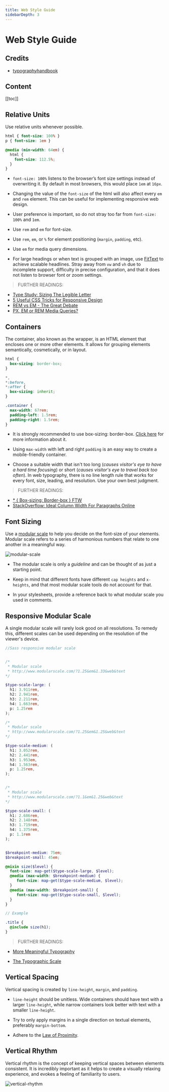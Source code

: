 ```yaml
---
title: Web Style Guide
sidebarDepth: 3
---
```


# Web Style Guide

## Credits

* [typographyhandbook](http://typographyhandbook.com/)

## Content

[[toc]]

## Relative Units

Use relative units whenever possible.

```css
html { font-size: 100% }
p { font-size: 1em }

@media (min-width: 64em) {
  html {
    font-size: 112.5%;
  }
}
```

* `font-size: 100%` listens to the browser’s font size settings instead of overwriting it. By default in most browsers, this would place `1em` at `16px`.

* Changing the value of the `font-size` of the html will also affect every `em` and `rem` element. This can be useful for implementing responsive web design.

* User preference is important, so do not stray too far from `font-size: 100%` and `1em`.

* Use `rem` and `em` for font-size.

* Use `rem`, `em`, or `%` for element positioning (`margin`, `padding`, etc).

* Use `em` for media query dimensions.

* For large headings or when text is grouped with an image, use [FitText](http://fittextjs.com/) to achieve scalable headlines. Stray away from `vw` and `vh` due to incomplete support, difficulty in precise configuration, and that it does not listen to browser font or zoom settings.

> FURTHER READINGS:

* [Type Study: Sizing The Legible Letter](http://blog.typekit.com/2011/11/09/type-study-sizing-the-legible-letter/)
* [5 Useful CSS Tricks for Responsive Design](http://webdesignerwall.com/tutorials/5-useful-css-tricks-for-responsive-design)
* [REM vs EM - The Great Debate](http://zellwk.com/blog/rem-vs-em/)
* [PX, EM or REM Media Queries?](http://zellwk.com/blog/media-query-units/)

## Containers

The container, also known as the wrapper, is an HTML element that encloses one or more other elements. It allows for grouping elements semantically, cosmetically, or in layout.

```css
html {
  box-sizing: border-box;
}

*,
*:before,
*:after {
  box-sizing: inherit;
}

.container {
  max-width: 67rem;
  padding-left: 1.5rem;
  padding-right: 1.5rem;
}
```

* It is strongly recommended to use box-sizing: border-box. [Click here](http://www.paulirish.com/2012/box-sizing-border-box-ftw/) for more information about it.

* Using `max-width` with left and right `padding` is an easy way to create a mobile-friendly container.

* Choose a suitable width that isn't too long (*causes visitor's eye to have a hard time focusing*) or short (*causes visitor's eye to travel back too often*). In web typography, there is no line length rule that works for every font, size, leading, and resolution. Use your own best judgment.

> FURTHER READINGS:

* [* { Box-sizing: Border-box } FTW](http://www.paulirish.com/2012/box-sizing-border-box-ftw/)
* [StackOverflow: Ideal Column Width For Paragraphs Online](http://ux.stackexchange.com/questions/3618/ideal-column-width-for-paragraphs-online)

## Font Sizing

Use a [modular scale](http://www.modularscale.com/) to help you decide on the font-size of your elements. Modular scale refers to a series of harmonious numbers that relate to one another in a meaningful way.

![modular-scale](http://typographyhandbook.com/assets/images/modular-mockup.jpg)

* The modular scale is only a *guideline* and can be thought of as just a starting point.

* Keep in mind that different fonts have different `cap heights` and `x-heights`, and that most modular scale tools do not account for that.

* In your stylesheets, provide a reference back to what modular scale you used in comments.

## Responsive Modular Scale

A single modular scale will rarely look good on all resolutions. To remedy this, different scales can be used depending on the resolution of the viewer's device.

```scss
//Sass responsive modular scale


/* 
 * Modular scale
 * http://www.modularscale.com/?1.25&em&1.33&web&text
*/

$type-scale-large: (
  h1: 3.911rem,
  h2: 2.941rem,
  h3: 2.211rem,
  h4: 1.663rem,
  p: 1.25rem
);

/* 
 * Modular scale
 * http://www.modularscale.com/?1.25&em&1.25&web&text
*/

$type-scale-medium: (
  h1: 3.052rem,
  h2: 2.441rem,
  h3: 1.953em,
  h4: 1.563rem,
  p: 1.25rem,
);


/* 
 * Modular scale
 * http://www.modularscale.com/?1.1&em&1.25&web&text
*/

$type-scale-small: (
  h1: 2.686rem,
  h2: 2.148rem,
  h3: 1.719rem,
  h4: 1.375rem,
  p: 1.1rem
);


$breakpoint-medium: 75em;
$breakpoint-small: 45em;

@mixin size($level) {
  font-size: map-get($type-scale-large, $level);
  @media (max-width: $breakpoint-medium) {
     font-size: map-get($type-scale-medium, $level);
  }
  @media (max-width: $breakpoint-small) {
     font-size: map-get($type-scale-small, $level);
  }
}

// Example

.title {
  @include size(h1);
}
```

> FURTHER READINGS:

* [More Meaningful Typography](https://alistapart.com/article/more-meaningful-typography)

* [The Typographic Scale](http://retinart.net/typography/typographicscale/)

## Vertical Spacing

Vertical spacing is created by `line-height`, `margin`, and `padding`.

* `line-height` should be unitless. Wide containers should have text with a larger `line-height`, while narrow containers look better with text with a smaller `line-height`.

* Try to only apply margins in a single direction on textual elements, preferably `margin-bottom`.

* Adhere to the [Law of Proximity](/typography/typographic-design.html#gestalt-laws-in-typography).

## Vertical Rhythm

Vertical rhythm is the concept of keeping vertical spaces between elements consistent. It is incredibly important as it helps to create a visually relaxing experience, and evokes a feeling of familiarity to users.

![vertical-rhythm](http://typographyhandbook.com/assets/images/vertical-rhythm.png)